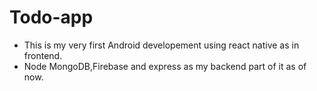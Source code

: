 # Todo-app
- This is my very first Android developement using react native as in frontend.
- Node MongoDB,Firebase and express as my backend part of it as of now.
